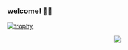 ### welcome! 👋👋
[![trophy](https://github-profile-trophy.vercel.app/?username=sparklyi&row=1&column=3)](https://github.com/ryo-ma/github-profile-trophy)


<!--
<div align="center"> <img height="137px" src="https://github-readme-stats.vercel.app/api?username=sparklyi&hide_title=true&hide_border=true&show_icons=trueline_height=21&text_color=000&icon_color=000&bg_color=0,ea6161,ffc64d,fffc4d,52fa5a&theme=graywhite" /> </div>
-->
<div align="center"> <img src="https://github-readme-streak-stats.herokuapp.com/?user=sparklyi" /> </div>
